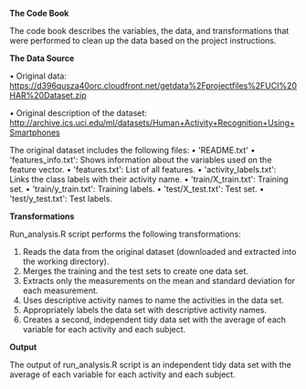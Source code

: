 
**The Code Book**

The code book describes the variables, the data, and transformations that were performed to clean up the data based on the project instructions.

**The Data Source**

•	Original data: https://d396qusza40orc.cloudfront.net/getdata%2Fprojectfiles%2FUCI%20HAR%20Dataset.zip

•	Original description of the dataset: http://archive.ics.uci.edu/ml/datasets/Human+Activity+Recognition+Using+Smartphones

The original dataset includes the following files:
•	'README.txt'
•	'features_info.txt': Shows information about the variables used on the feature vector.
•	'features.txt': List of all features.
•	'activity_labels.txt': Links the class labels with their activity name.
•	'train/X_train.txt': Training set.
•	'train/y_train.txt': Training labels.
•	'test/X_test.txt': Test set.
•	'test/y_test.txt': Test labels.

**Transformations**

Run_analysis.R script performs the following transformations:
1.	Reads the data from the original dataset (downloaded and extracted into the working directory).
2.	Merges the training and the test sets to create one data set.
3.	Extracts only the measurements on the mean and standard deviation for each measurement.
4.	Uses descriptive activity names to name the activities in the data set.
5.	Appropriately labels the data set with descriptive activity names.
6.	Creates a second, independent tidy data set with the average of each variable for each activity and each subject.

**Output**

The output of run_analysis.R script is an independent tidy data set with the average of each variable for each activity and each subject.

